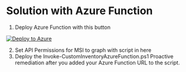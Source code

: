 # Solution with Azure Function 

1. Deploy Azure Function with this button 

[![Deploy to Azure](https://aka.ms/deploytoazurebutton)](https://portal.azure.com/#create/Microsoft.Template/uri/https%3A%2F%2Fraw.githubusercontent.com%2FMSEndpointMgr%2FReporting%main%2FIntuneCustomInventory%2FDeploy%2FLogAnalyticsAPI.json) 

2. Set API Permissions for MSI to graph with script in here
3. Deploy the Invoke-CustomInventoryAzureFunction.ps1 Proactive remediation after you added your Azure Function URL to the script. 
